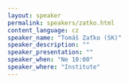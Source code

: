 ```yaml
---
layout: speaker
permalink: speakers/zatko.html
content_language: cz
speaker_name: "Tomáš Zaťko (SK)"
speaker_description: ""
speaker_presentation: ""
speaker_when: "Ne 10:00"
speaker_where: "Institute"
---
```


